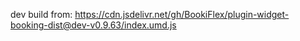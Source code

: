 dev build from: https://cdn.jsdelivr.net/gh/BookiFlex/plugin-widget-booking-dist@dev-v0.9.63/index.umd.js
